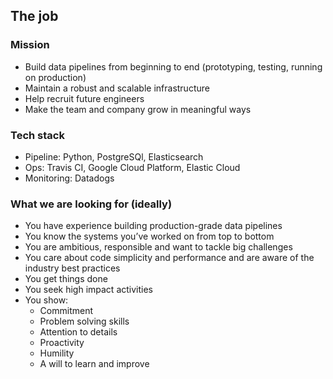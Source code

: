 ## The job


### Mission
* Build data pipelines from beginning to end (prototyping, testing, running on production)
* Maintain a robust and scalable infrastructure
* Help recruit future engineers
* Make the team and company grow in meaningful ways


### Tech stack
* Pipeline: Python, PostgreSQl, Elasticsearch
* Ops: Travis CI, Google Cloud Platform, Elastic Cloud
* Monitoring: Datadogs


### What we are looking for (ideally)
* You have experience building production-grade data pipelines
* You know the systems you’ve worked on from top to bottom
* You are ambitious, responsible and want to tackle big challenges
* You care about code simplicity and performance and are aware of the industry best practices
* You get things done
* You seek high impact activities
* You show:
  + Commitment
  + Problem solving skills
  + Attention to details
  + Proactivity
  + Humility
  + A will to learn and improve
